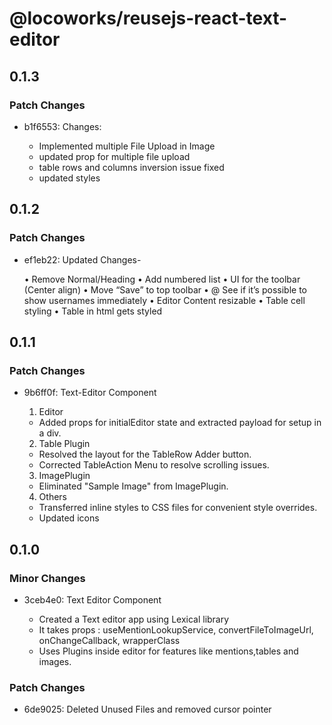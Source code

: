 # @locoworks/reusejs-react-text-editor

## 0.1.3

### Patch Changes

- b1f6553: Changes:

  - Implemented multiple File Upload in Image
  - updated prop for multiple file upload
  - table rows and columns inversion issue fixed
  - updated styles

## 0.1.2

### Patch Changes

- ef1eb22: Updated Changes-

  • Remove Normal/Heading
  • Add numbered list
  • UI for the toolbar (Center align)
  • Move “Save” to top toolbar
  • @ See if it’s possible to show usernames immediately
  • Editor Content resizable
  • Table cell styling
  • Table in html gets styled

## 0.1.1

### Patch Changes

- 9b6ff0f: Text-Editor Component

  1. Editor

  - Added props for initialEditor state and extracted payload for setup in a div.

  2. Table Plugin

  - Resolved the layout for the TableRow Adder button.
  - Corrected TableAction Menu to resolve scrolling issues.

  3. ImagePlugin

  - Eliminated "Sample Image" from ImagePlugin.

  4. Others

  - Transferred inline styles to CSS files for convenient style overrides.
  - Updated icons

## 0.1.0

### Minor Changes

- 3ceb4e0: Text Editor Component

  - Created a Text editor app using Lexical library
  - It takes props :
    useMentionLookupService,
    convertFileToImageUrl,
    onChangeCallback,
    wrapperClass
  - Uses Plugins inside editor for features like mentions,tables and images.

### Patch Changes

- 6de9025: Deleted Unused Files and removed cursor pointer
